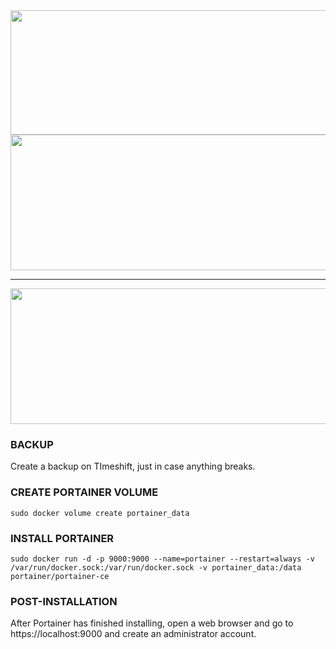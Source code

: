 <img width="610" height="199" src="https://github.com/user-attachments/assets/fbc21779-6292-42b0-b302-6ff1dd262e9c" />

<img width="810" height="217" src="https://github.com/user-attachments/assets/7dd28f03-82de-4526-9dd1-14fb62510055" />
<p>
</p>

---

<img width="810" height="217" src="https://github.com/user-attachments/assets/e9d5cc57-f96f-444d-8550-87f223ad157d" />

### BACKUP
<p>
Create a backup on TImeshift, just in case anything breaks.
</p>

### CREATE PORTAINER VOLUME
```
sudo docker volume create portainer_data
```

### INSTALL PORTAINER
```
sudo docker run -d -p 9000:9000 --name=portainer --restart=always -v /var/run/docker.sock:/var/run/docker.sock -v portainer_data:/data portainer/portainer-ce
```

### POST-INSTALLATION
<p>
After Portainer has finished installing, open a web browser and go to https://localhost:9000 and create an administrator account.
</p>
